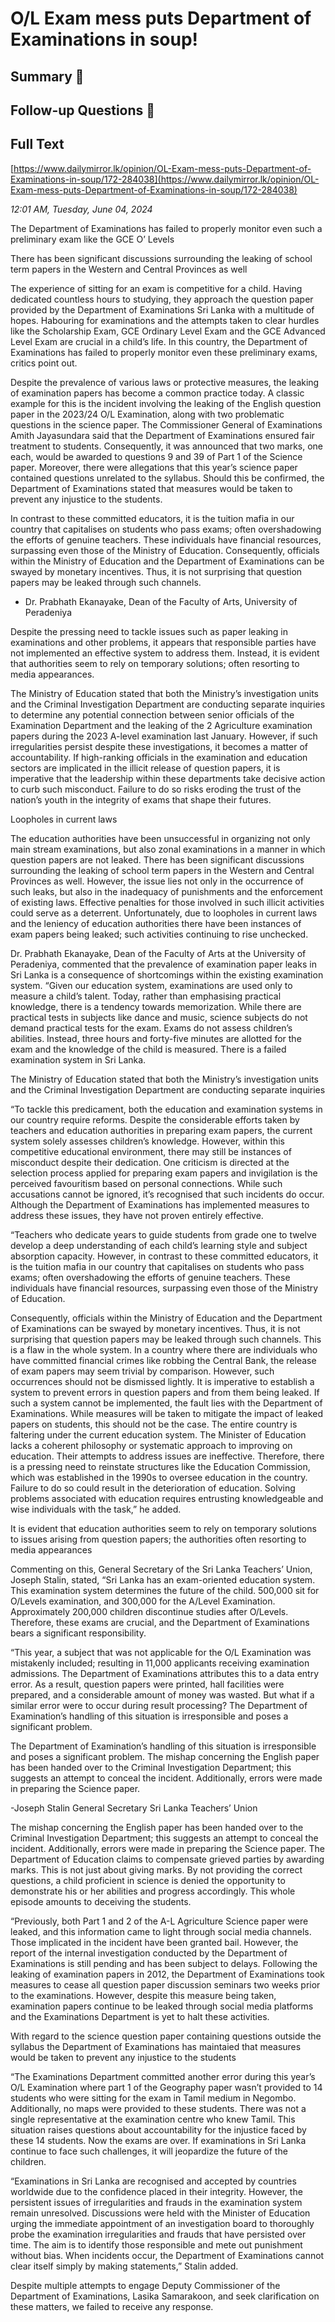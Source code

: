 # O/L Exam mess puts Department of Examinations in soup!

## Summary 🤖



## Follow-up Questions 🤖



## Full Text

[https://www.dailymirror.lk/opinion/OL-Exam-mess-puts-Department-of-Examinations-in-soup/172-284038](https://www.dailymirror.lk/opinion/OL-Exam-mess-puts-Department-of-Examinations-in-soup/172-284038)

*12:01 AM, Tuesday, June 04, 2024*

The Department of Examinations has failed to properly monitor even such a preliminary exam like the GCE O’ Levels

There has been significant discussions surrounding the leaking of school term papers in the Western and Central Provinces as well

The experience of sitting for an exam is competitive for a child. Having dedicated countless hours to studying, they approach the question paper provided by the Department of Examinations Sri Lanka with a multitude of hopes. Habouring for examinations and the attempts taken to clear hurdles like the Scholarship Exam, GCE Ordinary Level Exam and the GCE Advanced Level Exam are crucial in a child’s life. In this country, the Department of Examinations has failed to properly monitor even these preliminary exams, critics point out.

Despite the prevalence of various laws or protective measures, the leaking of examination papers has become a common practice today. A classic example for this is the incident involving the leaking of the English question paper in the 2023/24 O/L Examination, along with two problematic questions in the science paper. The Commissioner General of Examinations Amith Jayasundara said that the Department of Examinations ensured fair treatment to students. Consequently, it was announced that two marks, one each, would be awarded to questions 9 and 39 of Part 1 of the Science paper. Moreover, there were allegations that this year’s science paper contained questions unrelated to the syllabus. Should this be confirmed, the Department of Examinations stated that measures would be taken to prevent any injustice to the students.

In contrast to these committed educators, it is the tuition mafia in our country that capitalises on students who pass exams; often overshadowing the efforts of genuine teachers. These individuals have financial resources, surpassing even those of the Ministry of Education. Consequently, officials within the Ministry of Education and the Department of Examinations can be swayed by monetary incentives. Thus, it is not surprising that question papers may be leaked through such channels.

- Dr. Prabhath Ekanayake, Dean of the Faculty of Arts, University of Peradeniya

Despite the pressing need to tackle issues such as paper leaking in examinations and other problems, it appears that responsible parties have not implemented an effective system to address them. Instead, it is evident that authorities seem to rely on temporary solutions; often resorting to media appearances.

The Ministry of Education stated that both the Ministry’s investigation units and the Criminal Investigation Department are conducting separate inquiries to determine any potential connection between senior officials of the Examination Department and the leaking of the 2 Agriculture examination papers during the 2023 A-level examination last January. However, if such irregularities persist despite these investigations, it becomes a matter of accountability. If high-ranking officials in the examination and education sectors are implicated in the illicit release of question papers, it is imperative that the leadership within these departments take decisive action to curb such misconduct. Failure to do so risks eroding the trust of the nation’s youth in the integrity of exams that shape their futures.

Loopholes in current laws

The education authorities have been unsuccessful in organizing not only main stream examinations, but also zonal examinations in a manner in which question papers are not leaked. There has been significant discussions surrounding the leaking of school term papers in the Western and Central Provinces as well. However, the issue lies not only in the occurrence of such leaks, but also in the inadequacy of punishments and the enforcement of existing laws. Effective penalties for those involved in such illicit activities could serve as a deterrent. Unfortunately, due to loopholes in current laws and the leniency of education authorities there have been instances of exam papers being leaked; such activities continuing to rise unchecked.

Dr. Prabhath Ekanayake, Dean of the Faculty of Arts at the University of Peradeniya, commented that the prevalence of examination paper leaks in Sri Lanka is a consequence of shortcomings within the existing examination system. “Given our education system, examinations are used only to measure a child’s talent. Today, rather than emphasising practical knowledge, there is a tendency towards memorization. While there are practical tests in subjects like dance and music, science subjects do not demand practical tests for the exam. Exams do not assess children’s abilities. Instead, three hours and forty-five minutes are allotted for the exam and the knowledge of the child is measured. There is a failed examination system in Sri Lanka.

The Ministry of Education stated that both the Ministry’s investigation units and the Criminal Investigation Department are conducting separate inquiries

“To tackle this predicament, both the education and examination systems in our country require reforms. Despite the considerable efforts taken by teachers and education authorities in preparing exam papers, the current system solely assesses children’s knowledge. However, within this competitive educational environment, there may still be instances of misconduct despite their dedication. One criticism is directed at the selection process applied for preparing exam papers and invigilation is the perceived favouritism based on personal connections. While such accusations cannot be ignored, it’s recognised that such incidents do occur. Although the Department of Examinations has implemented measures to address these issues, they have not proven entirely effective.

“Teachers who dedicate years to guide students from grade one to twelve develop a deep understanding of each child’s learning style and subject absorption capacity. However, in contrast to these committed educators, it is the tuition mafia in our country that capitalises on students who pass exams; often overshadowing the efforts of genuine teachers. These individuals have financial resources, surpassing even those of the Ministry of Education.

Consequently, officials within the Ministry of Education and the Department of Examinations can be swayed by monetary incentives. Thus, it is not surprising that question papers may be leaked through such channels. This is a flaw in the whole system. In a country where there are individuals who have committed financial crimes like robbing the Central Bank, the release of exam papers may seem trivial by comparison. However, such occurrences should not be dismissed lightly. It is imperative to establish a system to prevent errors in question papers and from them being leaked. If such a system cannot be implemented, the fault lies with the Department of Examinations. While measures will be taken to mitigate the impact of leaked papers on students, this should not be the case. The entire country is faltering under the current education system. The Minister of Education lacks a coherent philosophy or systematic approach to improving on education. Their attempts to address issues are ineffective. Therefore, there is a pressing need to reinstate structures like the Education Commission, which was established in the 1990s to oversee education in the country. Failure to do so could result in the deterioration of education. Solving problems associated with education requires entrusting knowledgeable and wise individuals with the task,” he added.

It is evident that education authorities seem to rely on temporary solutions to issues arising from question papers; the authorities often resorting to media appearances

Commenting on this, General Secretary of the Sri Lanka Teachers’ Union, Joseph Stalin, stated, “Sri Lanka has an exam-oriented education system. This examination system determines the future of the child. 500,000 sit for O/Levels examination, and 300,000 for the A/Level Examination. Approximately 200,000 children discontinue studies after O/Levels. Therefore, these exams are crucial, and the Department of Examinations bears a significant responsibility.

“This year, a subject that was not applicable for the O/L Examination was mistakenly included; resulting in 11,000 applicants receiving examination admissions. The Department of Examinations attributes this to a data entry error. As a result, question papers were printed, hall facilities were prepared, and a considerable amount of money was wasted. But what if a similar error were to occur during result processing? The Department of Examination’s handling of this situation is irresponsible and poses a significant problem.

The Department of Examination’s handling of this situation is irresponsible and poses a significant problem. The mishap concerning the English paper has been handed over to the Criminal Investigation Department; this suggests an attempt to conceal the incident. Additionally, errors were made in preparing the Science paper.

-Joseph Stalin General Secretary Sri Lanka Teachers’ Union

The mishap concerning the English paper has been handed over to the Criminal Investigation Department; this suggests an attempt to conceal the incident. Additionally, errors were made in preparing the Science paper. The Department of Education claims to compensate grieved parties by awarding marks. This is not just about giving marks. By not providing the correct questions, a child proficient in science is denied the opportunity to demonstrate his or her abilities and progress accordingly. This whole episode amounts to deceiving the students.

“Previously, both Part 1 and 2 of the A-L Agriculture Science paper were leaked, and this information came to light through social media channels. Those implicated in the incident have been granted bail. However, the report of the internal investigation conducted by the Department of Examinations is still pending and has been subject to delays. Following the leaking of examination papers in 2012, the Department of Examinations took measures to cease all question paper discussion seminars two weeks prior to the examinations. However, despite this measure being taken, examination papers continue to be leaked through social media platforms and the Examinations Department is yet to halt these activities.

With regard to the science question paper containing questions outside the syllabus the Department of Examinations has maintaied that measures would be taken to prevent any injustice to the students

“The Examinations Department committed another error during this year’s O/L Examination where part 1 of the Geography paper wasn’t provided to 14 students who were sitting for the exam in Tamil medium in Negombo. Additionally, no maps were provided to these students. There was not a single representative at the examination centre who knew Tamil. This situation raises questions about accountability for the injustice faced by these 14 students. Now the exams are over. If examinations in Sri Lanka continue to face such challenges, it will jeopardize the future of the children.

“Examinations in Sri Lanka are recognised and accepted by countries worldwide due to the confidence placed in their integrity. However, the persistent issues of irregularities and frauds in the examination system remain unresolved. Discussions were held with the Minister of Education urging the immediate appointment of an investigation board to thoroughly probe the examination irregularities and frauds that have persisted over time. The aim is to identify those responsible and mete out punishment without bias. When incidents occur, the Department of Examinations cannot clear itself simply by making statements,” Stalin added.

Despite multiple attempts to engage Deputy Commissioner of the Department of Examinations, Lasika Samarakoon, and seek clarification on these matters, we failed to receive any response.

